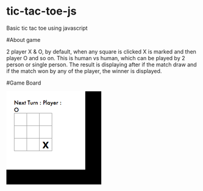 # tic-tac-toe-js
Basic tic tac toe using javascript

#About game

2 player X & O, by default, when any square is clicked X is marked and then player O and so on. This is human vs human, which can be played by 2 person or single person. The result is displaying after if the match draw and if the match won by any of the player, the winner is displayed.

#Game Board

![Tic-Tac-Toe-JS](/image/tic-tac-toe-js.gif)


